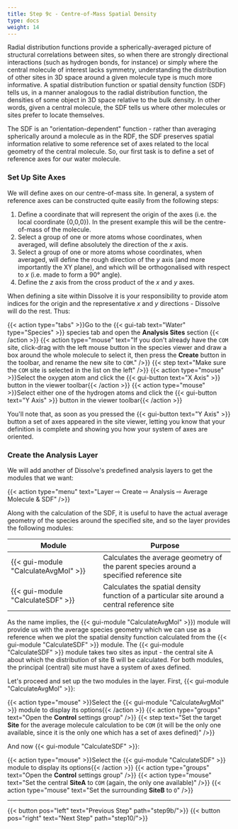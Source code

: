 ```yaml
---
title: Step 9c - Centre-of-Mass Spatial Density
type: docs
weight: 14
---
```



Radial distribution functions provide a spherically-averaged picture of structural correlations between sites, so when there are strongly directional interactions (such as hydrogen bonds, for instance) or simply where the central molecule of interest lacks symmetry, understanding the distribution of other sites in 3D space around a given molecule type is much more informative. A spatial distribution function or spatial density function (SDF) tells us, in a manner analogous to the radial distribution function, the densities of some object in 3D space relative to the bulk density. In other words, given a central molecule, the SDF tells us where other molecules or sites prefer to locate themselves.

The SDF is an "orientation-dependent" function - rather than averaging spherically around a molecule as in the RDF, the SDF preserves spatial information relative to some reference set of axes related to the local geometry of the central molecule. So, our first task is to define a set of reference axes for our water molecule.

### Set Up Site Axes

We will define axes on our centre-of-mass site. In general, a system of reference axes can be constructed quite easily from the following steps:

1. Define a coordinate that will represent the origin of the axes (i.e. the local coordinate {0,0,0}). In the present example this will be the centre-of-mass of the molecule.
2. Select a group of one or more atoms whose coordinates, when averaged, will define absolutely the direction of the _x_ axis.
3. Select a group of one or more atoms whose coordinates, when averaged, will define the rough direction of the _y_ axis (and more importantly the XY plane), and which will be orthogonalised with respect to _x_ (i.e. made to form a 90&deg; angle).
4. Define the _z_ axis from the cross product of the _x_ and _y_ axes.

When defining a site within Dissolve it is your responsibility to provide atom indices for the origin and the representative _x_ and _y_ directions - Dissolve will do the rest. Thus:

{{< action type="tabs" >}}Go to the {{< gui-tab text="Water" type="Species" >}} species tab and open the **Analysis Sites** section {{< /action >}}
{{< action type="mouse" text="If you don't already have the `COM` site, click-drag with the left mouse button in the species viewer and draw a box around the whole molecule to select it, then press the **Create** button in the toolbar, and rename the new site to `COM`." />}}
{{< step text="Make sure the `COM` site is selected in the list on the left" />}}
{{< action type="mouse" >}}Select the oxygen atom and click the {{< gui-button text="X Axis" >}} button in the viewer toolbar{{< /action >}}
{{< action type="mouse" >}}Select either one of the hydrogen atoms and click the {{< gui-button text="Y Axis" >}} button in the viewer toolbar{{< /action >}}

You'll note that, as soon as you pressed the {{< gui-button text="Y Axis" >}} button a set of axes appeared in the site viewer, letting you know that your definition is complete and showing you how your system of axes are oriented.

### Create the Analysis Layer

We will add another of Dissolve's predefined analysis layers to get the modules that we want:

{{< action type="menu" text="Layer &#8680; Create &#8680; Analysis &#8680; Average Molecule & SDF" />}}

Along with the calculation of the SDF, it is useful to have the actual average geometry of the species around the specified site, and so the layer provides the following modules:

| Module | Purpose |
|--------|---------|
| {{< gui-module "CalculateAvgMol" >}} | Calculates the average geometry of the parent species around a specified reference site |
| {{< gui-module "CalculateSDF" >}} | Calculates the spatial density function of a particular site around a central reference site |

As the name implies, the {{< gui-module "CalculateAvgMol" >}}) module will provide us with the average species geometry which we can use as a reference when we plot the spatial density function calculated from the {{< gui-module "CalculateSDF" >}} module. The {{< gui-module "CalculateSDF" >}} module takes two sites as input - the central site A about which the distribution of site B will be calculated. For both modules, the principal (central) site must have a system of axes defined.

Let's proceed and set up the two modules in the layer. First, {{< gui-module "CalculateAvgMol" >}}:

{{< action type="mouse" >}}Select the {{< gui-module "CalculateAvgMol" >}} module to display its options{{< /action >}}
{{< action type="groups" text="Open the **Control** settings group" />}}
{{< step text="Set the target **Site** for the average molecule calculation to be `COM` (it will be the only one available, since it is the only one which has a set of axes defined)" />}}

And now {{< gui-module "CalculateSDF" >}}:

{{< action type="mouse" >}}Select the {{< gui-module "CalculateSDF" >}} module to display its options{{< /action >}}
{{< action type="groups" text="Open the **Control** settings group" />}}
{{< action type="mouse" text="Set the central **SiteA** to `COM` (again, the only one available)" />}}
{{< action type="mouse" text="Set the surrounding **SiteB** to `O`" />}}

* * *
{{< button pos="left" text="Previous Step" path="step9b/">}}
{{< button pos="right" text="Next Step" path="step10/">}}

